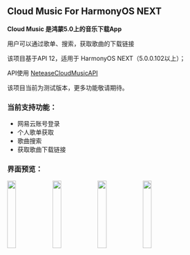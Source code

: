 ## Cloud Music For HarmonyOS NEXT

**Cloud Music 是鸿蒙5.0上的音乐下载App**

用户可以通过歌单、搜索，获取歌曲的下载链接

该项目基于API 12，适用于 HarmonyOS NEXT（5.0.0.102以上）；

API使用 [NeteaseCloudMusicAPI](https://gitlab.com/Binaryify/neteasecloudmusicapi)



该项目当前为测试版本，更多功能敬请期待。



### 当前支持功能：

- 网易云账号登录
- 个人歌单获取
- 歌曲搜索
- 获取歌曲下载链接



### 界面预览：

<img src="./images/1.jpg" width="20%" />
<img src="./images/2.jpg" width="20%" />
<img src="./images/3.jpg" width="20%" />
<img src="./images/4.jpg" width="20%" />


